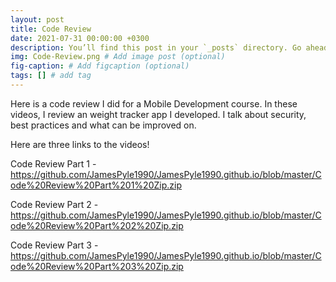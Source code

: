 ```yaml
---
layout: post
title: Code Review
date: 2021-07-31 00:00:00 +0300
description: You’ll find this post in your `_posts` directory. Go ahead and edit it and re-build the site to see your changes. # Add post description (optional)
img: Code-Review.png # Add image post (optional)
fig-caption: # Add figcaption (optional)
tags: [] # add tag
---
```


Here is a code review I did for a Mobile Development course. In these videos, I review an weight tracker app I developed. I talk about security, best practices and what can be improved on. 

Here are three links to the videos!

Code Review Part 1 - https://github.com/JamesPyle1990/JamesPyle1990.github.io/blob/master/Code%20Review%20Part%201%20Zip.zip

Code Review Part 2 - https://github.com/JamesPyle1990/JamesPyle1990.github.io/blob/master/Code%20Review%20Part%202%20Zip.zip

Code Review Part 3 - https://github.com/JamesPyle1990/JamesPyle1990.github.io/blob/master/Code%20Review%20Part%203%20Zip.zip